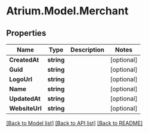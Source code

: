 # Atrium.Model.Merchant
## Properties

Name | Type | Description | Notes
------------ | ------------- | ------------- | -------------
**CreatedAt** | **string** |  | [optional] 
**Guid** | **string** |  | [optional] 
**LogoUrl** | **string** |  | [optional] 
**Name** | **string** |  | [optional] 
**UpdatedAt** | **string** |  | [optional] 
**WebsiteUrl** | **string** |  | [optional] 

[[Back to Model list]](../README.md#documentation-for-models) [[Back to API list]](../README.md#documentation-for-api-endpoints) [[Back to README]](../README.md)

